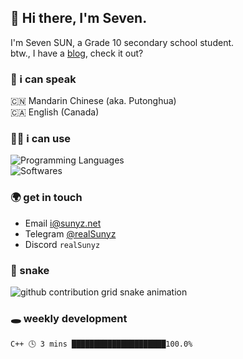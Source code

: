 ## 👋 Hi there, I'm Seven.

I'm Seven SUN, a Grade 10 secondary school student.  
btw., I have a [blog](https://sunyz.net), check it out?

### 💬 i can speak

🇨🇳 Mandarin Chinese (aka. Putonghua)  
🇨🇦 English (Canada)

### 👩‍💻 i can use

![Programming Languages](https://skillicons.dev/icons?i=cpp,html,python,bash,md,latex)  
![Softwares](https://skillicons.dev/icons?i=ai,pr,ps,xd,figma,vscode)

### 🌍 get in touch

* Email i@sunyz.net
* Telegram [@realSunyz](https://t.me/realSunyz)
* Discord `realSunyz`

### 🐍 snake
<picture>
  <source media="(prefers-color-scheme: dark)" srcset="https://raw.githubusercontent.com/realSunyz/realSunyz/main/snake/snake-dark.svg" />
  <source media="(prefers-color-scheme: light)" srcset="https://raw.githubusercontent.com/realSunyz/realSunyz/main/snake/snake.svg" />
  <img alt="github contribution grid snake animation" src="github-snake.svg" />
</picture>

### 🕳️ weekly development
<!-- waka-box start -->
```text
C++ 🕓 3 mins █████████████████████100.0%
```
<!-- Powered by https://github.com/realSunyz/waka-box-go . -->
<!-- waka-box end -->